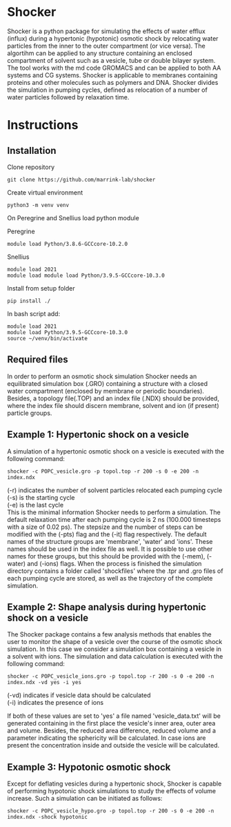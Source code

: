 # Shocker
Shocker is a python package for simulating the effects of water efflux (influx) during a hypertonic (hypotonic) osmotic shock by relocating water particles from the inner to the outer compartment (or vice versa). The algortihm can be applied to any structure containing an enclosed compartment of solvent such as a vesicle, tube or double bilayer system. The tool works with the md code GROMACS and can be applied to both AA systems and CG systems. Shocker is applicable to membranes containing proteins and other molecules such as polymers and DNA. Shocker divides the simulation in pumping cycles, defined as relocation of a number of water particles followed by relaxation time.

# Instructions

## Installation
Clone repository
```
git clone https://github.com/marrink-lab/shocker
```

Create virtual environment

```python3 -m venv venv```

On Peregrine and Snellius load python module

Peregrine

```module load Python/3.8.6-GCCcore-10.2.0```

Snellius
```
module load 2021
module load module load Python/3.9.5-GCCcore-10.3.0
```

Install from setup folder

```pip install ./```

In bash script add:

```
module load 2021
module load Python/3.9.5-GCCcore-10.3.0
source ~/venv/bin/activate
```

## Required files
In order to perform an osmotic shock simulation Shocker needs an equilibrated simulation box (.GRO) containing a structure with a closed water compartment (enclosed by membrane or periodic boundaries). Besides, a topology file(.TOP) and an index file (.NDX) should be provided, where the index file should discern membrane, solvent and ion (if present) particle groups.

## Example 1: Hypertonic shock on a vesicle
A simulation of a hypertonic osmotic shock on a vesicle is executed with the following command:
```
shocker -c POPC_vesicle.gro -p topol.top -r 200 -s 0 -e 200 -n index.ndx
```
(-r) indicates the number of solvent particles relocated each pumping cycle  
(-s) is the starting cycle  
(-e) is the last cycle  
This is the minimal information Shocker needs to perform a simulation. The default relaxation time after each pumping cycle is 2 ns (100.000 timesteps with a size of 0.02 ps). The stepsize and the number of steps can be modified with the (-pts) flag and the (-it) flag respectively. The default names of the structure groups are 'membrane', 'water' and 'ions'. These names
should be used in the index file as well. It is possible to use other names for these groups, but this should be provided with the (-mem), (-water) and (-ions) flags.
When the process is finished the simulation directory contains a folder called 'shockfiles' where the .tpr and .gro files of each pumping cycle are stored, as well as the trajectory of the complete simulation.

## Example 2: Shape analysis during hypertonic shock on a vesicle
The Shocker package contains a few analysis methods that enables the user to monitor the shape of a vesicle over the course of the osmotic shock simulation. In this case we consider a simulation box containing a vesicle in a solvent with ions. The simulation and data calculation is executed with the following command:
```
shocker -c POPC_vesicle_ions.gro -p topol.top -r 200 -s 0 -e 200 -n index.ndx -vd yes -i yes
```
(-vd) indicates if vesicle data should be calculated  
(-i) indicates the presence of ions  

If both of these values are set to 'yes' a file named 'vesicle_data.txt' will be generated containing in the first place the vesicle's inner area, outer area and volume. Besides, the reduced area difference, reduced volume and a parameter indicating the sphericity will be calculated. In case ions are present the concentration inside and outside the vesicle will be calculated.

## Example 3: Hypotonic osmotic shock
Except for deflating vesicles during a hypertonic shock, Shocker is capable of performing hypotonic shock simulations to study the effects of volume increase. Such a simulation can be initiated as follows:
```
shocker -c POPC_vesicle_hypo.gro -p topol.top -r 200 -s 0 -e 200 -n index.ndx -shock hypotonic
```
